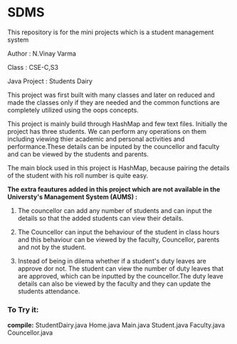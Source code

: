 # SDMS
This repository is for the mini projects which is a student management system

Author : N.Vinay Varma

Class : CSE-C,S3

Java Project : Students Dairy

This project was first built with many classes and later on reduced and made the classes
only if they are needed and the common functions are completely utilized using the oops concepts.

This project is mainly build through HashMap and few text files. Initially the project
has three students. We can perform any operations on them including viewing thier academic and
personal activities and performance.These details can be inputed by the councellor
and faculty and can be viewed by the students and parents.

The main block used in this project is HashMap, because pairing the details of the
student with his roll number is quite easy.

**The extra feautures added in this project which are not available in the Universty's Management System (AUMS) :**

1. The councellor can add any number of students and can input the details so that
the added students can view their details.

2. The Councellor can input the behaviour of the student in class hours and this
behaviour can be viewed by the faculty, Councellor, parents and not by the student.

3. Instead of being in dilema whether if a student's duty leaves are approve dor not.
The student can view the number of duty leaves that are approved, which can be
inputted by the councellor.The duty leave details can also be viewed by the faculty and they
can update the students attendance.


### To Try it:
**compile:** StudentDairy.java Home.java Main.java Student.java Faculty.java Councellor.java

